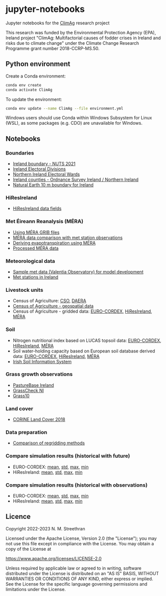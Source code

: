 # jupyter-notebooks

Jupyter notebooks for the [ClimAg](https://www.ucc.ie/en/eel/projects/climag/) research project

This research was funded by the Environmental Protection Agency (EPA), Ireland
project "ClimAg: Multifactorial causes of fodder crises in Ireland and risks
due to climate change" under the Climate Change Research Programme grant
number 2018-CCRP-MS.50.

## Python environment

Create a Conda environment:

```sh
conda env create
conda activate ClimAg
```

To update the environment:

```sh
conda env update --name ClimAg --file environment.yml
```

Windows users should use Conda within Windows Subsystem for Linux (WSL), as some packages (e.g. CDO) are unavailable for Windows.

## Notebooks

### Boundaries

- [Ireland boundary - NUTS 2021](https://nbviewer.org/github/ClimAg/jupyter-notebooks/blob/ipynb/boundaries/ireland_boundary_nuts.ipynb)
- [Ireland Electoral Divisions](https://nbviewer.org/github/ClimAg/jupyter-notebooks/blob/ipynb/boundaries/ireland_boundary_electoral_divisions.ipynb)
- [Northern Ireland Electoral Wards](https://nbviewer.org/github/ClimAg/jupyter-notebooks/blob/ipynb/boundaries/ireland_boundary_ni_wards.ipynb)
- [Ireland counties - Ordnance Survey Ireland / Northern Ireland](https://nbviewer.org/github/ClimAg/jupyter-notebooks/blob/ipynb/boundaries/ireland-boundary.ipynb)
- [Natural Earth 10 m boundary for Ireland](https://nbviewer.org/github/ClimAg/jupyter-notebooks/blob/ipynb/boundaries/naturalearth.ipynb)

### HiResIreland

- [HiResIreland data fields](https://nbviewer.org/github/ClimAg/jupyter-notebooks/blob/ipynb/hiresireland/hiresireland_fields.ipynb)

### Met Éireann Reanalysis (MÉRA)

- [Using MÉRA GRIB files](https://nbviewer.org/github/ClimAg/jupyter-notebooks/blob/ipynb/mera/mera_data.ipynb)
- [MÉRA data comparison with met station observations](https://nbviewer.org/github/ClimAg/jupyter-notebooks/blob/ipynb/mera/mera_data_compare.ipynb)
- [Deriving evapotranspiration using MÉRA](https://nbviewer.org/github/ClimAg/jupyter-notebooks/blob/ipynb/mera/mera_data_et.ipynb)
- [Processed MÉRA data](https://nbviewer.org/github/ClimAg/jupyter-notebooks/blob/ipynb/mera/mera_data_process.ipynb)

### Meteorological data

- [Sample met data (Valentia Observatory) for model development](https://nbviewer.org/github/ClimAg/jupyter-notebooks/blob/ipynb/met/sample_met_data.ipynb)
- [Met stations in Ireland](https://nbviewer.org/github/ClimAg/jupyter-notebooks/blob/ipynb/met/met_stations.ipynb)

### Livestock units

- Census of Agriculture: [CSO](https://nbviewer.org/github/ClimAg/jupyter-notebooks/blob/ipynb/agricultural_census/agricultural_census_cso.ipynb), [DAERA](https://nbviewer.org/github/ClimAg/jupyter-notebooks/blob/ipynb/agricultural_census/agricultural_census_daera.ipynb)
- [Census of Agriculture - geospatial data](https://nbviewer.org/github/ClimAg/jupyter-notebooks/blob/ipynb/agricultural_census/agricultural_census.ipynb)
- Census of Agriculture - gridded data: [EURO-CORDEX](https://nbviewer.org/github/ClimAg/jupyter-notebooks/blob/ipynb/agricultural_census/agricultural_census_gridded_eurocordex.ipynb), [HiResIreland](https://nbviewer.org/github/ClimAg/jupyter-notebooks/blob/ipynb/agricultural_census/agricultural_census_gridded_hiresireland.ipynb), [MÉRA](https://nbviewer.org/github/ClimAg/jupyter-notebooks/blob/ipynb/agricultural_census/agricultural_census_gridded_mera.ipynb)

### Soil

- Nitrogen nutritional index based on LUCAS topsoil data: [EURO-CORDEX](https://nbviewer.org/github/ClimAg/jupyter-notebooks/blob/ipynb/soil_nitrogen/nitrogen_lucas_topsoil_eurocordex.ipynb), [HiResIreland](https://nbviewer.org/github/ClimAg/jupyter-notebooks/blob/ipynb/soil_nitrogen/nitrogen_lucas_topsoil_hiresireland.ipynb), [MÉRA](https://nbviewer.org/github/ClimAg/jupyter-notebooks/blob/ipynb/soil_nitrogen/nitrogen_lucas_topsoil_mera.ipynb)
- Soil water-holding capacity based on European soil database derived data: [EURO-CORDEX](https://nbviewer.org/github/ClimAg/jupyter-notebooks/blob/ipynb/soil_water_content/soil_water_content_eurocordex.ipynb), [HiResIreland](https://nbviewer.org/github/ClimAg/jupyter-notebooks/blob/ipynb/soil/water_content/soil_water_content_hiresireland.ipynb), [MÉRA](https://nbviewer.org/github/ClimAg/jupyter-notebooks/blob/ipynb/soil_water_content/soil_water_content_mera.ipynb)
- [Irish Soil Information System](https://nbviewer.org/github/ClimAg/jupyter-notebooks/blob/ipynb/soil/irish_soil_information_system.ipynb)

### Grass growth observations

- [PastureBase Ireland](https://nbviewer.org/github/ClimAg/jupyter-notebooks/blob/ipynb/grass_growth/pasturebase.ipynb)
- [GrassCheck NI](https://nbviewer.org/github/ClimAg/jupyter-notebooks/blob/ipynb/grass_growth/grasscheck.ipynb)
- [Grass10](https://nbviewer.org/github/ClimAg/jupyter-notebooks/blob/ipynb/grass_growth/grass10.ipynb)

### Land cover

- [CORINE Land Cover 2018](https://nbviewer.org/github/ClimAg/jupyter-notebooks/blob/ipynb/land_cover/clc_2018.ipynb)

### Data preparation

- [Comparison of regridding methods](https://nbviewer.org/github/ClimAg/jupyter-notebooks/blob/ipynb/modvege/regridding.ipynb)

### Compare simulation results (historical with future)

- EURO-CORDEX: [mean](https://nbviewer.org/github/ClimAg/jupyter-notebooks/blob/ipynb/stats_compare_exp_mean/modvege_eurocordex_compare_exp_diff_mean.ipynb), [std](https://nbviewer.org/github/ClimAg/jupyter-notebooks/blob/ipynb/stats_compare_exp_std/modvege_eurocordex_compare_exp_diff_std.ipynb), [max](https://nbviewer.org/github/ClimAg/jupyter-notebooks/blob/ipynb/stats_compare_exp_max/modvege_eurocordex_compare_exp_diff_max.ipynb), [min](https://nbviewer.org/github/ClimAg/jupyter-notebooks/blob/ipynb/stats_compare_exp_min/modvege_eurocordex_compare_exp_diff_min.ipynb)
- HiResIreland: [mean](https://nbviewer.org/github/ClimAg/jupyter-notebooks/blob/ipynb/stats_compare_exp_mean/modvege_hiresireland_compare_exp_diff_mean.ipynb), [std](https://nbviewer.org/github/ClimAg/jupyter-notebooks/blob/ipynb/stats_compare_exp_std/modvege_hiresireland_compare_exp_diff_std.ipynb), [max](https://nbviewer.org/github/ClimAg/jupyter-notebooks/blob/ipynb/stats_compare_exp_max/modvege_hiresireland_compare_exp_diff_max.ipynb), [min](https://nbviewer.org/github/ClimAg/jupyter-notebooks/blob/ipynb/stats_compare_exp_min/modvege_hiresireland_compare_exp_diff_min.ipynb)

### Compare simulation results (historical with observations)

- EURO-CORDEX: [mean](https://nbviewer.org/github/ClimAg/jupyter-notebooks/blob/ipynb/stats_compare_mera_mean/modvege_eurocordex_compare_mera_diff_mean.ipynb), [std](https://nbviewer.org/github/ClimAg/jupyter-notebooks/blob/ipynb/stats_compare_mera_std/modvege_eurocordex_compare_mera_diff_std.ipynb), [max](https://nbviewer.org/github/ClimAg/jupyter-notebooks/blob/ipynb/stats_compare_mera_max/modvege_eurocordex_compare_mera_diff_max.ipynb), [min](https://nbviewer.org/github/ClimAg/jupyter-notebooks/blob/ipynb/stats_compare_mera_min/modvege_eurocordex_compare_mera_diff_min.ipynb)
- HiResIreland: [mean](https://nbviewer.org/github/ClimAg/jupyter-notebooks/blob/ipynb/stats_compare_mera_mean/modvege_hiresireland_compare_mera_diff_mean.ipynb), [std](https://nbviewer.org/github/ClimAg/jupyter-notebooks/blob/ipynb/stats_compare_mera_std/modvege_hiresireland_compare_mera_diff_std.ipynb), [max](https://nbviewer.org/github/ClimAg/jupyter-notebooks/blob/ipynb/stats_compare_mera_max/modvege_hiresireland_compare_mera_diff_max.ipynb), [min](https://nbviewer.org/github/ClimAg/jupyter-notebooks/blob/ipynb/stats_compare_mera_min/modvege_hiresireland_compare_mera_diff_min.ipynb)

<!--
***Climate model datasets***
EURO-CORDEX data catalogue | [nbviewer](https://nbviewer.org/gist/nmstreethran/88adb3d843260d60e038dafdbf3c4c41/eurocordex_intake.ipynb)
EURO-CORDEX data for Ireland | [nbviewer](https://nbviewer.org/gist/nmstreethran/88adb3d843260d60e038dafdbf3c4c41/eurocordex_ie.ipynb)
HiResIreland data | [nbviewer](https://nbviewer.org/gist/nmstreethran/88adb3d843260d60e038dafdbf3c4c41/hiresireland.ipynb)
HiResIreland variables | [nbviewer](https://nbviewer.org/gist/nmstreethran/88adb3d843260d60e038dafdbf3c4c41/hiresireland_fields.ipynb)
Dataset visualisations | [nbviewer](https://nbviewer.org/gist/nmstreethran/88adb3d843260d60e038dafdbf3c4c41/climate_data_viz.ipynb)
***Met Éireann Reanalysis***
Create MÉRA ModVege input data | [nbviewer](https://nbviewer.org/gist/nmstreethran/88adb3d843260d60e038dafdbf3c4c41/mera_data_process.ipynb)
***Model results***
ModVege results using sample met data | [nbviewer](https://nbviewer.org/gist/nmstreethran/88adb3d843260d60e038dafdbf3c4c41/modvege_valentia.ipynb)
ModVege results with EURO-CORDEX data | [nbviewer](https://nbviewer.org/gist/nmstreethran/88adb3d843260d60e038dafdbf3c4c41/modvege_eurocordex.ipynb)
ModVege results with HiResIreland data | [nbviewer](https://nbviewer.org/gist/nmstreethran/88adb3d843260d60e038dafdbf3c4c41/modvege_hiresireland.ipynb)
Moorepark time series distribution | [nbviewer](https://nbviewer.org/gist/nmstreethran/88adb3d843260d60e038dafdbf3c4c41/modvege_timeseries_moorepark.ipynb)
***Meteorological data***
Met stations in the Island of Ireland | [nbviewer](https://nbviewer.org/gist/nmstreethran/88adb3d843260d60e038dafdbf3c4c41/met-stations.ipynb)
***Grass growth***
GrassCheck NI | [nbviewer](https://nbviewer.org/gist/nmstreethran/88adb3d843260d60e038dafdbf3c4c41/grasscheck.ipynb)
PastureBase Ireland | [nbviewer](https://nbviewer.org/gist/nmstreethran/88adb3d843260d60e038dafdbf3c4c41/pasturebase.ipynb)
***Climatic regions***
Seasonality map from EPA phenology study by Scarrott et al. (2010) | [nbviewer](https://nbviewer.org/gist/nmstreethran/88adb3d843260d60e038dafdbf3c4c41/seasonality-map-epa.ipynb)
Agro-environmental regions based on February rainfall by Holden and Brereton (2004) | [nbviewer](https://nbviewer.org/gist/nmstreethran/88adb3d843260d60e038dafdbf3c4c41/agro-environmental-regions.ipynb)

### Other

***Land use and soil***
CORINE land cover 2018 | [nbviewer](https://nbviewer.org/gist/nmstreethran/88adb3d843260d60e038dafdbf3c4c41/clc-2018.ipynb)
Soil information system | [nbviewer](https://nbviewer.org/gist/nmstreethran/88adb3d843260d60e038dafdbf3c4c41/irish-soil-information-system.ipynb)
***Grass growth***
Grass10 | [nbviewer](https://nbviewer.org/gist/nmstreethran/88adb3d843260d60e038dafdbf3c4c41/grass10.ipynb)
Growing season definition based on Connaughton (1973) | [nbviewer](https://nbviewer.org/gist/nmstreethran/88adb3d843260d60e038dafdbf3c4c41/sample-met-data.ipynb)

## References

- Coordinate reference system for Ireland: [ETRS89 / Irish TM EPSG 2157](https://www.gov.uk/government/publications/uk-geospatial-data-standards-register/national-geospatial-data-standards-register#standards-for-coordinate-reference-systems) -->

## Licence

Copyright 2022-2023 N. M. Streethran

Licensed under the Apache License, Version 2.0 (the "License");
you may not use this file except in compliance with the License.
You may obtain a copy of the License at

  <https://www.apache.org/licenses/LICENSE-2.0>

Unless required by applicable law or agreed to in writing, software
distributed under the License is distributed on an "AS IS" BASIS,
WITHOUT WARRANTIES OR CONDITIONS OF ANY KIND, either express or implied.
See the License for the specific language governing permissions and
limitations under the License.
